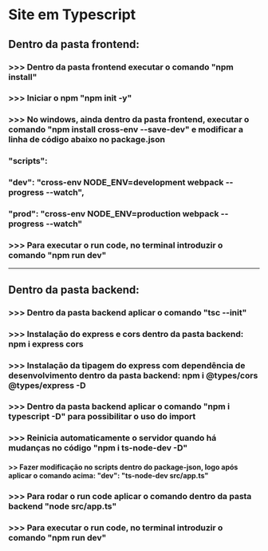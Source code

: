 # Site em Typescript
## Dentro da pasta frontend:
### >>> Dentro da pasta frontend executar o comando "npm install"
### >>> Iniciar o npm "npm init -y"
### >>> No windows, ainda dentro da pasta frontend, executar o comando "npm install cross-env --save-dev" e modificar a linha de código abaixo no package.json
### "scripts":
###    "dev": "cross-env NODE_ENV=development webpack --progress --watch",
###    "prod": "cross-env NODE_ENV=production webpack --progress --watch"
### >>> Para executar o run code, no terminal introduzir o comando "npm run dev"
------------------------------------------------------------------------------------
## Dentro da pasta backend:
### >>> Dentro da pasta backend aplicar o comando "tsc --init"
### >>> Instalação do express e cors dentro da pasta backend: npm i express cors
### >>> Instalação da tipagem do express com dependência de desenvolvimento dentro da pasta backend: npm i @types/cors @types/express -D
### >>> Dentro da pasta backend aplicar o comando "npm i typescript -D" para possibilitar o uso do import
### >>> Reinicia automaticamente o servidor quando há mudanças no código "npm i ts-node-dev -D"
#### >> Fazer modificação no scripts dentro do package-json, logo após aplicar o comando acima: "dev": "ts-node-dev src/app.ts"
### >>> Para rodar o run code aplicar o comando dentro da pasta backend "node src/app.ts"
### >>> Para executar o run code, no terminal introduzir o comando "npm run dev"
